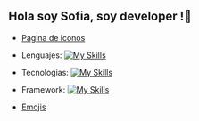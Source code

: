
## Hola soy Sofia, soy developer !👋

- [Pagina de iconos](https://github.com/tandpfun/skill-icons)

- Lenguajes: [![My Skills](https://skillicons.dev/icons?i=js,html,css)](https://github.com/sofiamedinaa)
- Tecnologias: [![My Skills](https://skillicons.dev/icons?i=git,nodejs,mysql)](https://github.com/sofiamedinaa)
- Framework: [![My Skills](https://skillicons.dev/icons?i=bootstrap,express,react)](https://github.com/sofiamedinaa)

- [Emojis](https://github.com/ikatyang/emoji-cheat-sheet/blob/master/README.md)

<!--
**SOFIAMEDINAA/sofiamedinaa** is a ✨ _special_ ✨ repository because its `README.md` (this file) appears on your GitHub profile.

Here are some ideas to get you started:

- 🔭 I’m currently working on ...
- 🌱 I’m currently learning ...
- 👯 I’m looking to collaborate on ...
- 🤔 I’m looking for help with ...
- 💬 Ask me about ...
- 📫 How to reach me: ...
- 😄 Pronouns: ...
- ⚡ Fun fact: ...
-->

